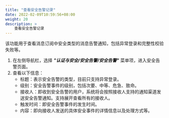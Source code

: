 ```yaml
---
title: "查看安全告警记录"
date: 2022-02-09T10:59:56+08:00
weight: 20
description: >
    查看安全告警记录
---
```


该功能用于查看消息订阅中安全类型的消息告警通知，包括异常登录和完整性校验失败等。


1. 在左侧导航栏，选择 **_"认证与安全/安全告警/安全告警"_** 菜单项，进入安全告警页面。
2. 查看以下信息：
    - 标题：表示安全告警的类型，目前只支持异常登录。
    - 级别：安全告警事件的级别，包括次要、中等、危急、致命。
    - 接收人：即收到安全告警的用户，系统将会按照接收人支持的通知渠道发送安全告警通知。支持展开查看所有的接收人。
    - 触发时间：即安全告警事件的发生时间。
    - 内容：即向接收人发送的具体安全事件的详情信息以及处理方式等。